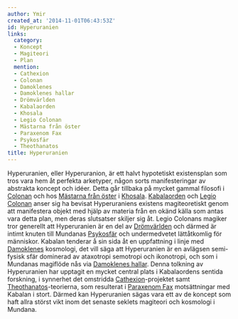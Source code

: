 ```yaml
---
author: Ymir
created_at: '2014-11-01T06:43:53Z'
id: Hyperuranien
links:
  category:
  - Koncept
  - Magiteori
  - Plan
  mention:
  - Cathexion
  - Colonan
  - Damoklenes
  - Damoklenes hallar
  - Drömvärlden
  - Kabalaorden
  - Khosala
  - Legio Colonan
  - Mästarna från öster
  - Paraxenom Fax
  - Psykosfär
  - Theothanatos
title: Hyperuranien
---
```


Hyperuranien, eller Hyperuranion, är ett halvt hypotetiskt existensplan som tros vara hem åt
perfekta arketyper, någon sorts manifesteringar av abstrakta koncept och idéer. Detta går tillbaka
på mycket gammal filosofi i [Colonan] och hos [Mästarna från öster] i [Khosala]. [Kabalaorden] och
[Legio Colonan] anser sig ha bevisat Hyperuraniens existens magiteoretiskt genom att manifestera
objekt med hjälp av materia från en okänd källa som antas vara detta plan, men deras slutsatser
skiljer sig åt. Legio Colonans magiker tror generellt att Hyperuranien är en del av [Drömvärlden]
och därmed är intimt knuten till Mundanas [Psykosfär] och undermedvetet lättåtkomlig för människor.
Kabalan tenderar å sin sida åt en uppfattning i linje med [Damoklenes] kosmologi, det vill säga att
Hyperuranien är en avlägsen semi-fysisk sfär dominerad av ataxotropi semotropi och ikonotropi, och
som i Mundanas magiflöde nås via [Damoklenes hallar]. Denna tolkning av Hyperuranien har upptagit en
mycket central plats i Kabalaordens sentida forskning, i synnerhet det omstridda
[Cathexion]-projektet samt [Theothanatos]-teorierna, som resulterat i [Paraxenom Fax] motsättningar
med Kabalan i stort. Därmed kan Hyperuranien sägas vara ett av de koncept som haft allra störst vikt
inom det senaste seklets magiteori och kosmologi i Mundana.

  [Colonan]: Colonan
  [Mästarna från öster]: Mästarna_från_öster
  [Khosala]: Khosala
  [Kabalaorden]: Kabalaorden
  [Legio Colonan]: Legio_Colonan
  [Drömvärlden]: Drömvärlden
  [Psykosfär]: Psykosfär
  [Damoklenes]: Damoklenes
  [Damoklenes hallar]: Damoklenes_hallar
  [Cathexion]: Cathexion
  [Theothanatos]: Theothanatos
  [Paraxenom Fax]: Paraxenom_Fax